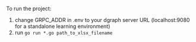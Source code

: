 To run the project:

1. change GRPC_ADDR in .env to your dgraph server URL (localhost:9080 for a standalone learning environment)
2. run `go run *.go path_to_xlsx_filename`

